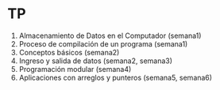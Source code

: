# TP
1. Almacenamiento de Datos en el Computador (semana1) <br/>
2. Proceso de compilación de un programa (semana1) <br/>
3. Conceptos básicos (semana2) <br/>
4. Ingreso y salida de datos (semana2, semana3) <br/>
5. Programación modular (semana4) <br/>
6. Aplicaciones con arreglos y punteros (semana5, semana6) <br/>
